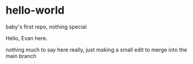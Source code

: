 # hello-world
baby's first repo, nothing special

Hello, Evan here.

nothing much to say here really, just making a small edit to merge into the main branch
